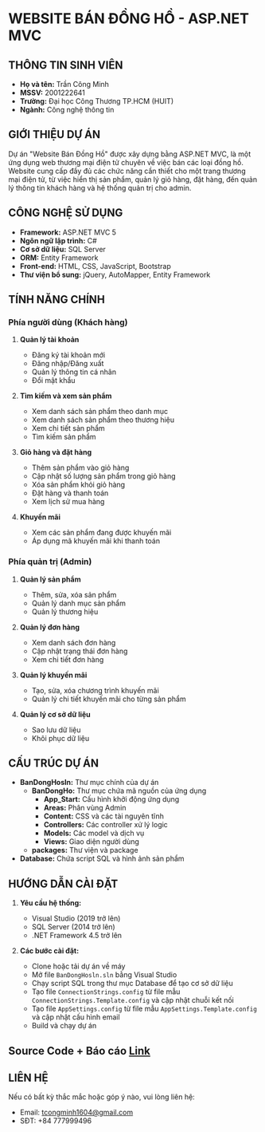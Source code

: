 # WEBSITE BÁN ĐỒNG HỒ - ASP.NET MVC

## THÔNG TIN SINH VIÊN

- **Họ và tên:** Trần Công Minh
- **MSSV:** 2001222641
- **Trường:** Đại học Công Thương TP.HCM (HUIT)
- **Ngành:** Công nghệ thông tin

## GIỚI THIỆU DỰ ÁN

Dự án "Website Bán Đồng Hồ" được xây dựng bằng ASP.NET MVC, là một ứng dụng web thương mại điện tử chuyên về việc bán các loại đồng hồ. Website cung cấp đầy đủ các chức năng cần thiết cho một trang thương mại điện tử, từ việc hiển thị sản phẩm, quản lý giỏ hàng, đặt hàng, đến quản lý thông tin khách hàng và hệ thống quản trị cho admin.

## CÔNG NGHỆ SỬ DỤNG

- **Framework:** ASP.NET MVC 5
- **Ngôn ngữ lập trình:** C#
- **Cơ sở dữ liệu:** SQL Server
- **ORM:** Entity Framework
- **Front-end:** HTML, CSS, JavaScript, Bootstrap
- **Thư viện bổ sung:** jQuery, AutoMapper, Entity Framework

## TÍNH NĂNG CHÍNH

### Phía người dùng (Khách hàng)

1. **Quản lý tài khoản**

   - Đăng ký tài khoản mới
   - Đăng nhập/Đăng xuất
   - Quản lý thông tin cá nhân
   - Đổi mật khẩu

2. **Tìm kiếm và xem sản phẩm**

   - Xem danh sách sản phẩm theo danh mục
   - Xem danh sách sản phẩm theo thương hiệu
   - Xem chi tiết sản phẩm
   - Tìm kiếm sản phẩm

3. **Giỏ hàng và đặt hàng**

   - Thêm sản phẩm vào giỏ hàng
   - Cập nhật số lượng sản phẩm trong giỏ hàng
   - Xóa sản phẩm khỏi giỏ hàng
   - Đặt hàng và thanh toán
   - Xem lịch sử mua hàng

4. **Khuyến mãi**
   - Xem các sản phẩm đang được khuyến mãi
   - Áp dụng mã khuyến mãi khi thanh toán

### Phía quản trị (Admin)

1. **Quản lý sản phẩm**

   - Thêm, sửa, xóa sản phẩm
   - Quản lý danh mục sản phẩm
   - Quản lý thương hiệu

2. **Quản lý đơn hàng**

   - Xem danh sách đơn hàng
   - Cập nhật trạng thái đơn hàng
   - Xem chi tiết đơn hàng

3. **Quản lý khuyến mãi**

   - Tạo, sửa, xóa chương trình khuyến mãi
   - Quản lý chi tiết khuyến mãi cho từng sản phẩm

4. **Quản lý cơ sở dữ liệu**
   - Sao lưu dữ liệu
   - Khôi phục dữ liệu

## CẤU TRÚC DỰ ÁN

- **BanDongHosln:** Thư mục chính của dự án
  - **BanDongHo:** Thư mục chứa mã nguồn của ứng dụng
    - **App_Start:** Cấu hình khởi động ứng dụng
    - **Areas:** Phân vùng Admin
    - **Content:** CSS và các tài nguyên tĩnh
    - **Controllers:** Các controller xử lý logic
    - **Models:** Các model và dịch vụ
    - **Views:** Giao diện người dùng
  - **packages:** Thư viện và package
- **Database:** Chứa script SQL và hình ảnh sản phẩm

## HƯỚNG DẪN CÀI ĐẶT

1. **Yêu cầu hệ thống:**

   - Visual Studio (2019 trở lên)
   - SQL Server (2014 trở lên)
   - .NET Framework 4.5 trở lên

2. **Các bước cài đặt:**
   - Clone hoặc tải dự án về máy
   - Mở file `BanDongHosln.sln` bằng Visual Studio
   - Chạy script SQL trong thư mục Database để tạo cơ sở dữ liệu
   - Tạo file `ConnectionStrings.config` từ file mẫu `ConnectionStrings.Template.config` và cập nhật chuỗi kết nối
   - Tạo file `AppSettings.config` từ file mẫu `AppSettings.Template.config` và cập nhật cấu hình email
   - Build và chạy dự án

## Source Code + Báo cáo [Link]([https://github.com/dexter826/dexter826/blob/main/MyCV.pdf](https://drive.google.com/drive/u/1/folders/1UheNadd-5-4I8xfTkU2KgG2oGCnErFpW))

## LIÊN HỆ

Nếu có bất kỳ thắc mắc hoặc góp ý nào, vui lòng liên hệ:

- Email: tcongminh1604@gmail.com
- SĐT: +84 777999496
